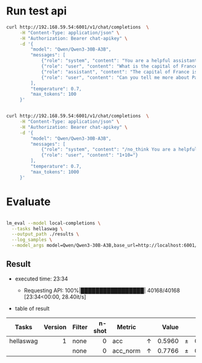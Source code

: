 # Run test api

```bash
curl http://192.168.59.54:6001/v1/chat/completions  \
     -H "Content-Type: application/json" \
     -H "Authorization: Bearer chat-apikey" \
     -d '{
         "model": "Qwen/Qwen3-30B-A3B",
         "messages": [
             {"role": "system", "content": "You are a helpful assistant."},
             {"role": "user", "content": "What is the capital of France?"},
             {"role": "assistant", "content": "The capital of France is Paris."},
             {"role": "user", "content": "Can you tell me more about Paris?"}
         ],
         "temperature": 0.7,
         "max_tokens": 100
     }'


curl http://192.168.59.54:6001/v1/chat/completions  \
     -H "Content-Type: application/json" \
     -H "Authorization: Bearer chat-apikey" \
     -d '{
         "model": "Qwen/Qwen3-30B-A3B",
         "messages": [
             {"role": "system", "content": "/no_think You are a helpful assistant."},
             {"role": "user", "content": "1+10="}
         ],
         "temperature": 0.7,
         "max_tokens": 1000 
     }'

```

# Evaluate

```bash

lm_eval --model local-completions \
  --tasks hellaswag \
  --output_path ./results \
  --log_samples \
  --model_args model=Qwen/Qwen3-30B-A3B,base_url=http://localhost:6001/v1/completions,num_concurrent=8,max_retries=3,timeout=3000,seed=1234,temperature=0

```

## Result

- executed time: 23:34
   - Requesting API: 100%|█████████████████| 40168/40168 [23:34<00:00, 28.40it/s]

- table of result 

|  Tasks  |Version|Filter|n-shot| Metric |   |Value |   |Stderr|
|---------|------:|------|-----:|--------|---|-----:|---|-----:|
|hellaswag|      1|none  |     0|acc     |↑  |0.5960|±  |0.0049|
|         |       |none  |     0|acc_norm|↑  |0.7766|±  |0.0042|